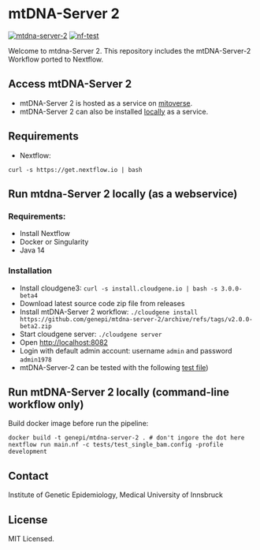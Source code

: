 # mtDNA-Server 2
[![mtdna-server-2](https://github.com/genepi/mtdna-server-2/actions/workflows/run-tests.yml/badge.svg)](https://github.com/genepi/mtdna-server-2/actions/workflows/run-tests.yml)
[![nf-test](https://img.shields.io/badge/tested_with-nf--test-337ab7.svg)](https://github.com/askimed/nf-test)

Welcome to mtdna-Server 2. This repository includes the mtDNA-Server-2 Workflow ported to Nextflow.

## Access mtDNA-Server 2
- mtDNA-Server 2 is hosted as a service on [mitoverse](https://mitoverse.i-med.ac.at/).
- mtDNA-Server 2 can also be installed [locally](#run-mtdna-server-2-locally) as a service.

## Requirements

- Nextflow:

```
curl -s https://get.nextflow.io | bash
```

## Run mtdna-Server 2 locally (as a webservice)

### Requirements:

- Install Nextflow
- Docker or Singularity
- Java 14

### Installation

- Install cloudgene3: `curl -s install.cloudgene.io | bash -s 3.0.0-beta4`
- Download latest source code zip file from releases
- Install mtDNA-Server 2 workflow: `./cloudgene install https://github.com/genepi/mtdna-server-2/archive/refs/tags/v2.0.0-beta2.zip`
- Start cloudgene server: `./cloudgene server`
- Open [http://localhost:8082](http://localhost:8082)
- Login with default admin account: username `admin` and password `admin1978`
- mtDNA-Server-2 can be tested with the following [test file](https://github.com/genepi/mtdna-server-2/raw/main/tests/data/bam/HG00096.mapped.ILLUMINA.bwa.GBR.low_coverage.20101123.bam))

## Run mtDNA-Server 2 locally (command-line workflow only)

Build docker image before run the pipeline:

```
docker build -t genepi/mtdna-server-2 . # don't ingore the dot here
nextflow run main.nf -c tests/test_single_bam.config -profile development
```

## Contact
Institute of Genetic Epidemiology, Medical University of Innsbruck 

## License
MIT Licensed.
